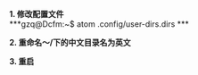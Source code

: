 **1. 修改配置文件**<br>
***gzq@Dcfm:~$ atom .config/user-dirs.dirs ***<br>

**2. 重命名～/下的中文目录名为英文**<br>

**3. 重启**
